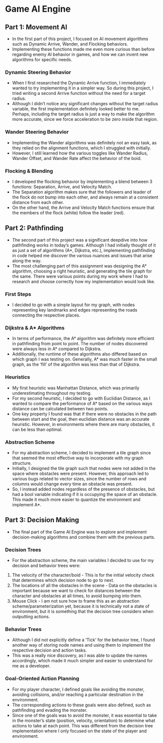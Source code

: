 # Game AI Engine


## Part 1: Movement AI

* In the first part of this project, I focused on AI movement algorithms such as Dynamic Arrive, Wander, and Flocking behaviors.
* Implementing these functions made me even more curious than before regarding enemy AI behavior in games, and how we can invent new algorithms for specific needs.

### Dynamic Steering Behavior
* When I first researched the Dynamic Arrive function, I immediately wanted to try implementing it in a simpler way. So during this project, I tried writing a second Arrive function without the need for a target radius.
* Although I didn’t notice any significant changes without the target radius variable, the first implementation definitely looked better to me. Perhaps, including the target radius is just a way to make the algorithm more accurate, since we force acceleration to be zero inside that region.

### Wander Steering Behavior
* Implementing the Wander algorithms was definitely not an easy task, as they relied on the alignment functions, which I struggled with initially.
* However, I still learned how the various toggles like Wander Radius, Wander Offset, and Wander Rate affect the behavior of the boid.

### Flocking & Blending
* I developed the flocking behavior by implementing a blend between 3 functions: Separation, Arrive, and Velocity Match.
* The Separation algorithm makes sure that the followers and leader of the flock do not bump into each other, and always remain at a consistent distance from each other.
* On the other hand, the Arrive and Velocity Match functions ensure that the members of the flock (white) follow the leader (red).



## Part 2: Pathfinding

* The second part of this project was a significant deepdive into how pathfinding works in today’s games. Although I had initially thought of it as just a set of algorithms (A*, Dijkstra, etc.), implementing pathfinding in code helped me discover the various nuances and issues that arise along the way.
* The most challenging part of this assignment was designing the A* algorithm, choosing a right heuristic, and generating the tile graph for the same. There were various points during my work where I had to research and choose correctly how my implementation would look like.

### First Steps
* I decided to go with a simple layout for my graph, with nodes representing key landmarks and edges representing the roads connecting the respective places.

### Dijkstra & A* Algorithms
* In terms of performance, the A* algorithm was definitely more efficient in pathfinding from point to point. The number of nodes discovered were always less in A* compared to Dijkstra.
* Additionally, the runtime of these algorithms also differed based on which graph I was testing on. Generally, A* was much faster in the small graph, as the ‘fill’ of the algorithm was less than that of Dijkstra.

### Heuristics
* My first heuristic was Manhattan Distance, which was primarily underestimating throughout my testing.
* For my second heuristic, I decided to go with Euclidian Distance, as I wanted to compare the performance of A* based on the various ways distance can be calculated between two points. 
* One key property I found was that if there were no obstacles in the path between start and the goal, then euclidian distance was an accurate heuristic. However, in environments where there are many obstacles, it can be less than optimal.

### Abstraction Scheme
* For my abstraction scheme, I decided to implement a tile graph since that seemed the most effective way to incorporate with my graph structure.
* Initially, I designed the tile graph such that nodes were not added in the space where obstacles were present. However, this approach led to various bugs related to vector sizes, since the number of rows and columns would change every time an obstacle was present.
* So, I instead added nodes regardless of the presence of obstacles, but had a bool variable indicating if it is occupying the space of an obstacle. This made it much more easier to quantize the environment and implement A*.



## Part 3: Decision Making

* The final part of the Game AI Engine was to explore and implement decision-making algorithms and combine them with the previous parts.

### Decision Trees

* For the abstraction scheme, the main variables I decided to use for my decision and behavior trees were:
1. The velocity of the character/boid - This is for the initial velocity check that determines which decision node to go to next.
2. The locations of all the obstacles in the scene - Data on the obstacles is important because we want to check for distances between the character and obstacles at all times, to avoid bumping into them.
3. Mouse Click - I am not sure how to frame this as an abstraction scheme/parameterization yet, because it is technically not a state of environment, but it is something that the decision tree considers when outputting actions.

### Behavior Trees

* Although I did not explicitly define a ‘Tick’ for the behavior tree, I found another way of storing node names and using them to implement the respective decision and action tasks.
* This was a really nice discovery, as I was able to update the names accordingly, which made it much simpler and easier to understand for me as a developer.

### Goal-Oriented Action Planning

* For my player character, I defined goals like avoiding the monster, avoiding collisions, and/or reaching a particular destination in the environment.
* The corresponding actions to these goals were also defined, such as pathfinding and evading the monster.
*  Since one of the goals was to avoid the monster, it was essential to take in the monster’s state (position, velocity, orientation) to determine what actions to take at each point. This was different from the decision tree implementation where I only focused on the state of the player and environment.



